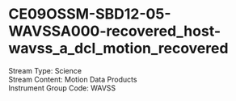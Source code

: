 # CE09OSSM-SBD12-05-WAVSSA000-recovered_host-wavss_a_dcl_motion_recovered

Stream Type: Science<br>
Stream Content: Motion Data Products<br>
Instrument Group Code: WAVSS<br>

